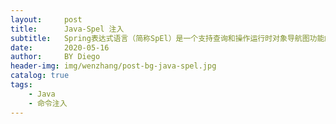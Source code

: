 ```yaml
---
layout:     post
title:      Java-Spel 注入
subtitle:   Spring表达式语言（简称SpEl）是一个支持查询和操作运行时对象导航图功能的强大的表达式语言. 它的语法类似于传统EL，但提供额外的功能，最出色的就是函数调用和简单字符串的模板函数。
date:       2020-05-16
author:     BY Diego
header-img: img/wenzhang/post-bg-java-spel.jpg
catalog: true
tags:
    - Java
    - 命令注入
---
```

